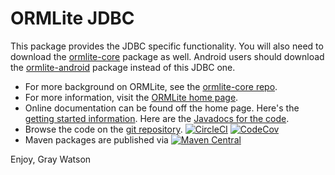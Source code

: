 ORMLite JDBC
============

This package provides the JDBC specific functionality.  You will also need to download the [ormlite-core](https://github.com/j256/ormlite-core)
package as well.  Android users should download the [ormlite-android](https://github.com/j256/ormlite-android) package
instead of this JDBC one.

* For more background on ORMLite, see the [ormlite-core repo](https://github.com/j256/ormlite-core).
* For more information, visit the [ORMLite home page](http://ormlite.com/).	
* Online documentation can be found off the home page.  Here's the [getting started information](http://ormlite.com/docs/getting-started).
Here are the [Javadocs for the code](http://ormlite.com/javadoc/ormlite-jdbc/).
* Browse the code on the [git repository](https://github.com/j256/ormlite-jdbc).  [![CircleCI](https://circleci.com/gh/j256/ormlite-jdbc.svg?style=svg)](https://circleci.com/gh/j256/ormlite-jdbc) [![CodeCov](https://img.shields.io/codecov/c/github/j256/ormlite-jdbc.svg)](https://codecov.io/github/j256/ormlite-jdbc/)
* Maven packages are published via [![Maven Central](https://maven-badges.herokuapp.com/maven-central/com.j256.ormlite/ormlite-jdbc/badge.svg?style=flat-square)](https://maven-badges.herokuapp.com/maven-central/com.j256.ormlite/ormlite-jdbc/)

Enjoy, Gray Watson

